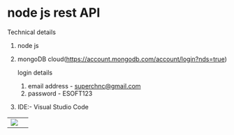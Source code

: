 
# node js rest API 

Technical details

1. node js
2. mongoDB cloud(https://account.mongodb.com/account/login?nds=true)

   login details
   
   1. email address - superchnc@gmail.com
   2. password - ESOFT123
   
3. IDE:- Visual Studio Code

|   |     |
| ------------- |:-------------:| 
| <img src="FronentImages/loginpage.PNG">


